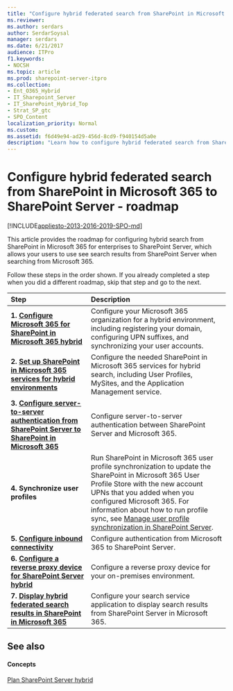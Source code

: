 ```yaml
---
title: "Configure hybrid federated search from SharePoint in Microsoft 365 to SharePoint Server - roadmap"
ms.reviewer: 
ms.author: serdars
author: SerdarSoysal
manager: serdars
ms.date: 6/21/2017
audience: ITPro
f1.keywords:
- NOCSH
ms.topic: article
ms.prod: sharepoint-server-itpro
ms.collection:
- Ent_O365_Hybrid
- IT_Sharepoint_Server
- IT_SharePoint_Hybrid_Top
- Strat_SP_gtc
- SPO_Content
localization_priority: Normal
ms.custom: 
ms.assetid: f6d49e94-ad29-456d-8cd9-f940154d5a0e
description: "Learn how to configure hybrid federated search from SharePoint in Microsoft 365 to SharePoint Server."
---
```


# Configure hybrid federated search from SharePoint in Microsoft 365 to SharePoint Server - roadmap

[!INCLUDE[appliesto-2013-2016-2019-SPO-md](../includes/appliesto-2013-2016-2019-SPO-md.md)] 
  
This article provides the roadmap for configuring hybrid search from SharePoint in Microsoft 365 for enterprises to SharePoint Server, which allows your users to use see search results from SharePoint Server when searching from Microsoft 365.
  
Follow these steps in the order shown. If you already completed a step when you did a different roadmap, skip that step and go to the next.
  
|**Step**|**Description**|
|:-----|:-----|
|**1. [Configure Microsoft 365 for SharePoint in Microsoft 365 hybrid](configure-office-365-for-sharepoint-hybrid.md)** <br/> |Configure your Microsoft 365 organization for a hybrid environment, including registering your domain, configuring UPN suffixes, and synchronizing your user accounts.  <br/> |
|**2. [Set up SharePoint in Microsoft 365 services for hybrid environments](set-up-sharepoint-services-for-hybrid-environments.md)** <br/> |Configure the needed SharePoint in Microsoft 365 services for hybrid search, including User Profiles, MySites, and the Application Management service.  <br/> |
|**3. [Configure server-to-server authentication from SharePoint Server to SharePoint in Microsoft 365](configure-server-to-server-authentication.md)** <br/> |Configure server-to-server authentication between SharePoint Server and Microsoft 365.  <br/> |
|**4. Synchronize user profiles** <br/> |Run SharePoint in Microsoft 365 user profile synchronization to update the SharePoint in Microsoft 365 User Profile Store with the new account UPNs that you added when you configured Microsoft 365. For information about how to run profile sync, see [Manage user profile synchronization in SharePoint Server](../administration/manage-profile-synchronization.md).  <br/> |
|**5. [Configure inbound connectivity](configure-inbound-connectivity.md)** <br/> |Configure authentication from Microsoft 365 to SharePoint Server.  <br/> |
|**6. [Configure a reverse proxy device for SharePoint Server hybrid](configure-a-reverse-proxy-device-for-sharepoint-server-hybrid.md)** <br/> |Configure a reverse proxy device for your on-premises environment.  <br/> |
|**7. [Display hybrid federated search results in SharePoint in Microsoft 365](display-hybrid-federated-search-results-in-sharepoint-online.md)** <br/> |Configure your search service application to display search results from SharePoint Server in Microsoft 365.  <br/> |
   
## See also

#### Concepts

[Plan SharePoint Server hybrid](plan-sharepoint-server-hybrid.md)

